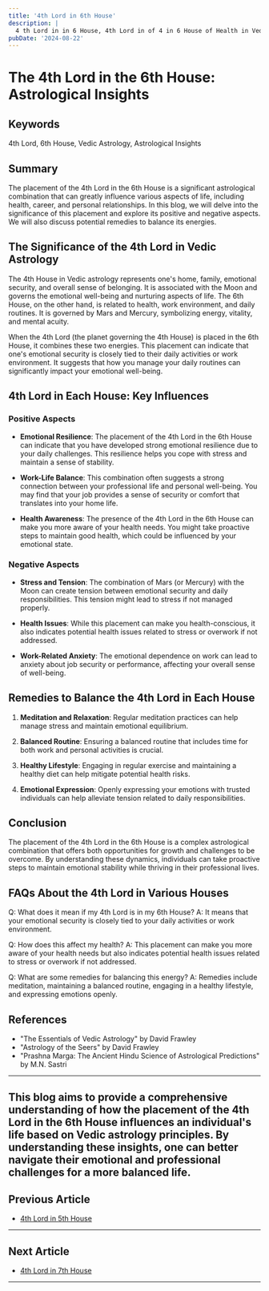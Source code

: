 ```yaml
---
title: '4th Lord in 6th House'
description: |
  4 th Lord in in 6 House, 4th Lord in of 4 in 6 House of Health in Vedic astrology
pubDate: '2024-08-22'
---
```


# The 4th Lord in the 6th House: Astrological Insights

## Keywords
4th Lord, 6th House, Vedic Astrology, Astrological Insights

## Summary
The placement of the 4th Lord in the 6th House is a significant astrological combination that can greatly influence various aspects of life, including health, career, and personal relationships. In this blog, we will delve into the significance of this placement and explore its positive and negative aspects. We will also discuss potential remedies to balance its energies.

## The Significance of the 4th Lord in Vedic Astrology

The 4th House in Vedic astrology represents one's home, family, emotional security, and overall sense of belonging. It is associated with the Moon and governs the emotional well-being and nurturing aspects of life. The 6th House, on the other hand, is related to health, work environment, and daily routines. It is governed by Mars and Mercury, symbolizing energy, vitality, and mental acuity.

When the 4th Lord (the planet governing the 4th House) is placed in the 6th House, it combines these two energies. This placement can indicate that one's emotional security is closely tied to their daily activities or work environment. It suggests that how you manage your daily routines can significantly impact your emotional well-being.

## 4th Lord in Each House: Key Influences

### Positive Aspects

- **Emotional Resilience**: The placement of the 4th Lord in the 6th House can indicate that you have developed strong emotional resilience due to your daily challenges. This resilience helps you cope with stress and maintain a sense of stability.
  
- **Work-Life Balance**: This combination often suggests a strong connection between your professional life and personal well-being. You may find that your job provides a sense of security or comfort that translates into your home life.

- **Health Awareness**: The presence of the 4th Lord in the 6th House can make you more aware of your health needs. You might take proactive steps to maintain good health, which could be influenced by your emotional state.

### Negative Aspects

- **Stress and Tension**: The combination of Mars (or Mercury) with the Moon can create tension between emotional security and daily responsibilities. This tension might lead to stress if not managed properly.

- **Health Issues**: While this placement can make you health-conscious, it also indicates potential health issues related to stress or overwork if not addressed.

- **Work-Related Anxiety**: The emotional dependence on work can lead to anxiety about job security or performance, affecting your overall sense of well-being.

## Remedies to Balance the 4th Lord in Each House

1. **Meditation and Relaxation**: Regular meditation practices can help manage stress and maintain emotional equilibrium.
   
2. **Balanced Routine**: Ensuring a balanced routine that includes time for both work and personal activities is crucial.
   
3. **Healthy Lifestyle**: Engaging in regular exercise and maintaining a healthy diet can help mitigate potential health risks.
   
4. **Emotional Expression**: Openly expressing your emotions with trusted individuals can help alleviate tension related to daily responsibilities.

## Conclusion

The placement of the 4th Lord in the 6th House is a complex astrological combination that offers both opportunities for growth and challenges to be overcome. By understanding these dynamics, individuals can take proactive steps to maintain emotional stability while thriving in their professional lives.

## FAQs About the 4th Lord in Various Houses

Q: What does it mean if my 4th Lord is in my 6th House?
A: It means that your emotional security is closely tied to your daily activities or work environment.

Q: How does this affect my health?
A: This placement can make you more aware of your health needs but also indicates potential health issues related to stress or overwork if not addressed.

Q: What are some remedies for balancing this energy?
A: Remedies include meditation, maintaining a balanced routine, engaging in a healthy lifestyle, and expressing emotions openly.

## References

- "The Essentials of Vedic Astrology" by David Frawley
- "Astrology of the Seers" by David Frawley
- "Prashna Marga: The Ancient Hindu Science of Astrological Predictions" by M.N. Sastri

---

This blog aims to provide a comprehensive understanding of how the placement of the 4th Lord in the 6th House influences an individual's life based on Vedic astrology principles. By understanding these insights, one can better navigate their emotional and professional challenges for a more balanced life.
---

## Previous Article
- [4th Lord in 5th House](/blogs-md/1004_4th_Lord_in_all_Houses/100405_4th_Lord_in_5th_House.md)

---

## Next Article
- [4th Lord in 7th House](/blogs-md/1004_4th_Lord_in_all_Houses/100407_4th_Lord_in_7th_House.md)

---
